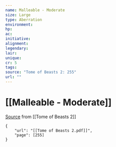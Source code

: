 ```yaml
---
name: Malleable - Moderate
size: Large
type: Aberration
environment: 
hp: 
ac: 
initiative: 
alignment: 
legendary: 
lair: 
unique: 
cr: 5
tags: 
source: "Tome of Beasts 2: 255"
url: ""
---
```

# [[Malleable - Moderate]]

[Source](zotero://open-pdf/library/items/9UQIAB6R?page=255) from [[Tome of Beasts 2]]

```pdf
{
	"url": "[[Tome of Beasts 2.pdf]]",
	"page": [255]
}
```


